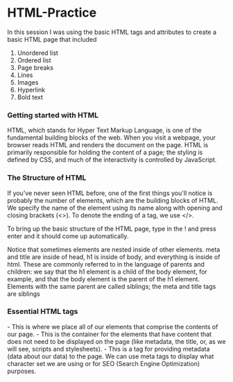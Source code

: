 # HTML-Practice
In this session I was using the basic HTML tags and attributes to create a basic HTML page that included
1. Unordered list
2. Ordered list
3. Page breaks
4. Lines
5. Images
6. Hyperlink
7. Bold text

### Getting started with HTML
HTML, which stands for Hyper Text Markup Language, is one of the fundamental building blocks of the web. When you visit a webpage, your browser reads HTML and renders the document on the page. HTML is primarily responsible for holding the content of a page; the styling is defined by CSS, and much of the interactivity is controlled by JavaScript.

### The Structure of HTML
If you've never seen HTML before, one of the first things you'll notice is probably the number of elements, which are the building blocks of HTML. We specify the name of the element using its name along with opening and closing brackets (<>). To denote the ending of a tag, we use </>. 

To bring up the basic structure of the HTML page, type in the ! and press enter and it should come up automatically.

Notice that sometimes elements are nested inside of other elements. meta and title are inside of head, h1 is inside of body, and everything is inside of html. These are commonly referred to in the language of parents and children: we say that the h1 element is a child of the body element, for example, and that the body element is the parent of the h1 element. Elements with the same parent are called siblings; the meta and title tags are siblings

### Essential HTML tags

<html> - This is where we place all of our elements that comprise the contents of our page.
<head> - This is the container for the elements that have content that does not need to be displayed on
the page (like metadata, the title, or, as we will see, scripts and stylesheets).
<meta> - This is a tag for providing metadata (data about our data) to the page. We can use meta tags to display what character set we are using or for SEO (Search Engine Optimization) purposes.
<title> - This tag gives the page a title that can be displayed in the tab of your browser.
<body> - This defines the main content of the HTML page.
  
### Attributes and Content
  
Our sample HTML page contains a number of elements. Some of those elements contain content: for instance, the content of the h1 tag is the text "Here's some important text!" Some elements also contain attributes, which are used to provide additional information about an element. The attributes are always set inside of the opening tag of the element, and take the form attribute_name="attribute value". In our sample HTML, there are two attributes:

  1. The html tag has a lang attribute set to "en". This tells the browser that the HTML document is written in English. This will probably be the default you'll want for all of the web pages you create. For more on the lang attribute, check out this article.

  2. The meta tag has a charset attribute of "UTF-8". This specifies the character encoding for the file. You don't need to worry too much about this for now, but if you'd like to learn more about UTF-
8, you can start with this Wikipedia article.
  
### Headings, Paragraphs, Breaks and horizontal rows
  
We have heading tags <h1></h1>, <h2></h2>, ..., <h6></h6> (h1 tags are the largest, h6 are the smallest), paragraph tags <p></p>, line breaks <br> (this tag does not close), and horizontal rows <hr> (this tag does not close). You'll commonly see heading tags used for titles of pages and sections, while p tags are used for larger chunks of text.

  
Link to my HTML page: http://127.0.0.1:5500/my_first_html_page.html
